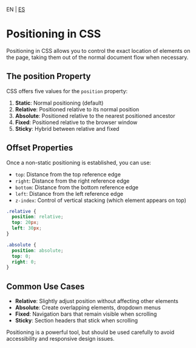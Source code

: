 <!-- MULTILANGUAJE MENU START -->
EN | [ES](https://lckpig.gitbook.io/es-practical-dev-handbook/css/box-model/positioning)
<!-- MULTILANGUAJE MENU END -->

# Positioning in CSS

Positioning in CSS allows you to control the exact location of elements on the page, taking them out of the normal document flow when necessary.

## The position Property

CSS offers five values for the `position` property:

1. **Static**: Normal positioning (default)
2. **Relative**: Positioned relative to its normal position
3. **Absolute**: Positioned relative to the nearest positioned ancestor
4. **Fixed**: Positioned relative to the browser window
5. **Sticky**: Hybrid between relative and fixed

## Offset Properties

Once a non-static positioning is established, you can use:

- `top`: Distance from the top reference edge
- `right`: Distance from the right reference edge
- `bottom`: Distance from the bottom reference edge
- `left`: Distance from the left reference edge
- `z-index`: Control of vertical stacking (which element appears on top)

```css
.relative {
  position: relative;
  top: 20px;
  left: 30px;
}

.absolute {
  position: absolute;
  top: 0;
  right: 0;
}
```

## Common Use Cases

- **Relative**: Slightly adjust position without affecting other elements
- **Absolute**: Create overlapping elements, dropdown menus
- **Fixed**: Navigation bars that remain visible when scrolling
- **Sticky**: Section headers that stick when scrolling

Positioning is a powerful tool, but should be used carefully to avoid accessibility and responsive design issues. 